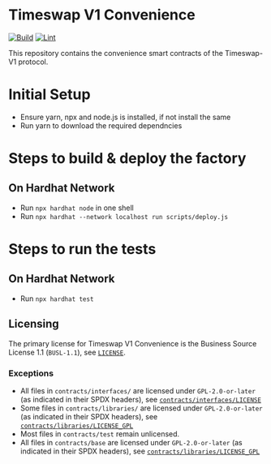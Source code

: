 # Timeswap V1 Convenience

[![Build](https://github.com/Timeswap-Labs/Timeswap-V1-Convenience/actions/workflows/build.yml/badge.svg)](https://github.com/Timeswap-Labs/Timeswap-V1-Convenience/actions/workflows/build.yml)
[![Lint](https://github.com/Timeswap-Labs/Timeswap-V1-Convenience/actions/workflows/lint.yml/badge.svg)](https://github.com/Timeswap-Labs/Timeswap-V1-Convenience/actions/workflows/lint.yml)

This repository contains the convenience smart contracts of the Timeswap-V1 protocol.

# Initial Setup

- Ensure yarn, npx and node.js is installed, if not install the same
- Run yarn to download the required dependncies

# Steps to build & deploy the factory

## On Hardhat Network

- Run `npx hardhat node` in one shell
- Run `npx hardhat --network localhost run scripts/deploy.js `

# Steps to run the tests

## On Hardhat Network

- Run `npx hardhat test `

## Licensing

The primary license for Timeswap V1 Convenience is the Business Source License 1.1 (`BUSL-1.1`), see [`LICENSE`](./LICENSE).

### Exceptions

- All files in `contracts/interfaces/` are licensed under `GPL-2.0-or-later` (as indicated in their SPDX headers), see [`contracts/interfaces/LICENSE`](./contracts/interfaces/LICENSE)
- Some files in `contracts/libraries/` are licensed under `GPL-2.0-or-later` (as indicated in their SPDX headers), see [`contracts/libraries/LICENSE_GPL`](contracts/libraries/LICENSE)
- Most files in `contracts/test` remain unlicensed.
- All files in `contracts/base` are licensed under `GPL-2.0-or-later` (as indicated in their SPDX headers), see [`contracts/libraries/LICENSE_GPL`](contracts/libraries/LICENSE)
